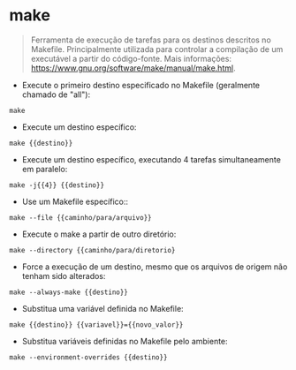 # make

> Ferramenta de execução de tarefas para os destinos descritos no Makefile.
> Principalmente utilizada para controlar a compilação de um executável a partir do código-fonte.
> Mais informações: <https://www.gnu.org/software/make/manual/make.html>.

- Execute o primeiro destino especificado no Makefile (geralmente chamado de "all"):

`make`

- Execute um destino específico:

`make {{destino}}`

- Execute um destino específico, executando 4 tarefas simultaneamente em paralelo:

`make -j{{4}} {{destino}}`

- Use um Makefile específico::

`make --file {{caminho/para/arquivo}}`

- Execute o make a partir de outro diretório:

`make --directory {{caminho/para/diretorio}`

- Force a execução de um destino, mesmo que os arquivos de origem não tenham sido alterados:

`make --always-make {{destino}}`

- Substitua uma variável definida no Makefile:

`make {{destino}} {{variavel}}={{novo_valor}}`

- Substitua variáveis definidas no Makefile pelo ambiente:

`make --environment-overrides {{destino}}`
